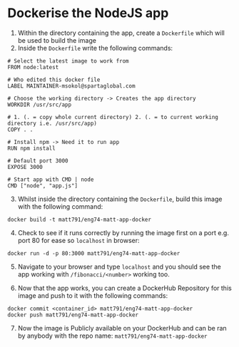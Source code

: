 # Dockerise the NodeJS app
1. Within the directory containing the app, create a `Dockerfile` which will be used to build the image
2. Inside the `Dockerfile` write the following commands:

```docker
# Select the latest image to work from
FROM node:latest

# Who edited this docker file
LABEL MAINTAINER-msokol@spartaglobal.com

# Choose the working directory -> Creates the app directory
WORKDIR /usr/src/app

# 1. (. = copy whole current directory) 2. (. = to current working directory i.e. /usr/src/app)
COPY . .

# Install npm -> Need it to run app
RUN npm install 

# Default port 3000
EXPOSE 3000

# Start app with CMD | node
CMD ["node", "app.js"]
```

3. Whilst inside the directory containing the `Dockerfile`, build this image with the following command:
```docker
docker build -t matt791/eng74-matt-app-docker 
```

4. Check to see if it runs correctly by running the image first on a port e.g. port 80 for ease so `localhost` in browser:
```docker
docker run -d -p 80:3000 matt791/eng74-matt-app-docker
```

5. Navigate to your browser and type `localhost` and you should see the app working with `/fibonacci/<number>` working too.

6. Now that the app works, you can create a DockerHub Repository for this image and push to it with the following commands:
```docker
docker commit <container_id> matt791/eng74-matt-app-docker
docker push matt791/eng74-matt-app-docker
```

7. Now the image is Publicly available on your DockerHub and can be ran by anybody with the repo name:
`matt791/eng74-matt-app-docker`